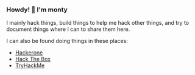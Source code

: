 ### Howdy! 👋 I'm monty

I mainly hack things, build things to help me hack other things, and try to document things where I can to share them here.

I can also be found doing things in these places:

- [Hackerone](https://hackerone.com/montysecurity)
- [Hack The Box](https://www.hackthebox.eu/profile/191320)
- [TryHackMe](https://tryhackme.com/p/montysecurity)
